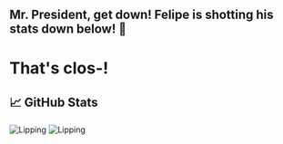 ## Mr. President, get down! Felipe is shotting his stats down below! 🤾

# That's clos-!

## 📈 GitHub Stats

<img align="center" src="https://github-readme-stats.vercel.app/api?username=Lipping&show_icons=true&locale=en&theme=github_dark&hide_border=true" alt="Lipping" />
<img align="center" src="https://github-readme-stats.vercel.app/api/top-langs/?username=Lipping&layout=compact&theme=github_dark&hide_border=true" alt="Lipping" />
